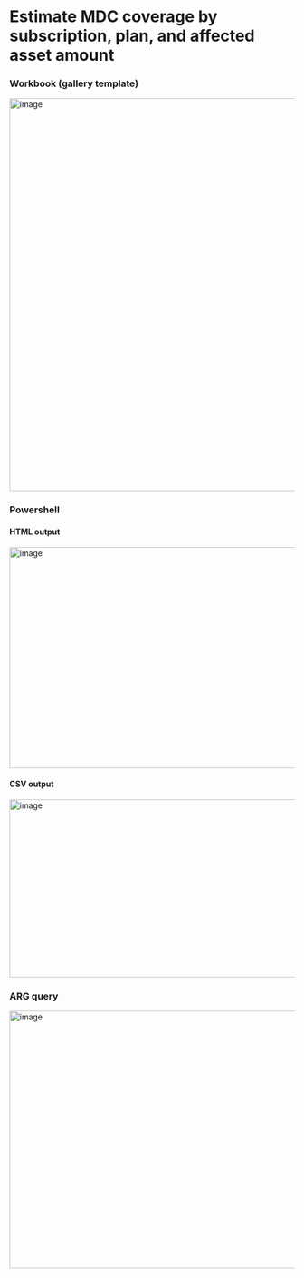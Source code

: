 # Estimate MDC coverage by subscription, plan, and **affected asset amount**

### Workbook (gallery template)

<img width="1749" height="693" alt="image" src="https://github.com/user-attachments/assets/276c1449-4b82-49ad-ac73-79b1cd8bf507" />

### Powershell
#### HTML output
<img width="1752" height="390" alt="image" src="https://github.com/user-attachments/assets/a03a7e1f-867a-438e-8f52-03ef5a3b32c6" />

#### CSV output
<img width="1616" height="314" alt="image" src="https://github.com/user-attachments/assets/6778c3bf-243c-4ca3-9758-074a5e67fefe" />


### ARG query

<img width="1589" height="454" alt="image" src="https://github.com/user-attachments/assets/c3ac776b-f7b4-4fde-8502-388293e04314" />

